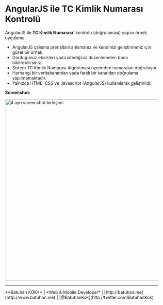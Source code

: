 # AngularJS ile TC Kimlik Numarası Kontrolü
AngularJS ile **TC Kimlik Numarası**' kontrolü (doğrulaması) yapan örnek uygulama.

- AngularJS çalışma prensibini anlamanız ve kendinizi geliştirmeniz için güzel bir örnek.
- Gördüğünüz eksikleri yada istediğiniz düzenlemeleri bana bildirebilirsiniz.
- Sistem TC Kimlik Numarası Algoritması üzerinden numaraları doğruluyor.
- Herhangi bir veritabanından yada farklı bir kanaldan doğrulama yapılmamaktadır.
- Yalnızca HTML, CSS ve Javascript (AngularJS) kullanılarak geliştirildi.

**Screenshot:**

<img src="https://github.com/batuhankok/angularjs-tckno/blob/master/ss1.jpg" width="600" title="4 ayrı screenshot birleşimi">

<hr />
**Batuhan KÖK**
| *Web & Mobile Developer*
| [http://batuhan.me](http://www.batuhan.me)
| [@BatuhanKok](http://twitter.com/BatuhanKok)
